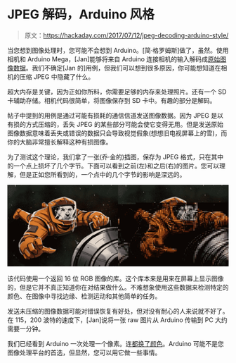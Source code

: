 # JPEG 解码，Arduino 风格

> 原文：<https://hackaday.com/2017/07/12/jpeg-decoding-arduino-style/>

当您想到图像处理时，您可能不会想到 Arduino。[简·格罗姆斯]做了，虽然。使用相机和 Arduino Mega，[Jan]能够将来自 Arduino 连接相机的输入解码成[原始图像数据](http://www.deviceplus.com/how-tos/arduino-guide/jpeg-decoding-on-arduino-tutorial/)。我们不确定[Jan 的]用例，但我们可以想到很多原因，你可能想知道在相机的压缩 JPEG 中隐藏了什么。

超大内存是关键，因为正如你所料，你需要足够的内存来处理照片。还有一个 SD 卡辅助存储。相机代码很简单，将图像保存到 SD 卡中。有趣的部分是解码。

帖子中提到的用例是通过可能有损耗的通信信道发送图像数据。因为 JPEG 是以有损的方式压缩的，丢失 JPEG 的某些部分可能会使它变得无用。但是发送原始图像数据意味着丢失或错误的数据只会导致视觉假象(想想旧电视屏幕上的雪)，而你的大脑非常擅长解释这种有损图像。

为了测试这个理论，我们拿了一张(乔·金的)插图，保存为 JPEG 格式，只在其中的一个点上损坏了几个字节。下面可以看到之前(左)和之后(右)的图片。您可以理解，但是正如您所看到的，一个点中的几个字节的影响是深远的。

[![](img/34b3f78885dab043b0dc1ce45382f5ca.png)](https://hackaday.com/wp-content/uploads/2017/07/kim.png)

该代码使用一个返回 16 位 RGB 图像的库。这个库本来是用来在屏幕上显示图像的，但是它并不真正知道你在对结果做什么。不难想象使用这些数据来检测特定的颜色、在图像中寻找边缘、检测运动和其他简单的任务。

发送未压缩的图像数据可能对错误恢复有好处，但对没有耐心的人来说就不好了。在 115，200 波特的速度下，[Jan]说将一张 raw 图片从 Arduino 传输到 PC 大约需要一分钟。

我们已经看到 Arduino 一次处理一个像素。连[都换了颜色](https://hackaday.com/2014/10/20/a-single-pixel-color-digital-camera/)。Arduino 可能不是您图像处理平台的首选，但显然，您可以用它做一些事情。